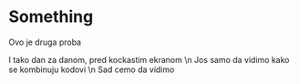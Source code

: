 # Something
Ovo je druga proba

I tako dan za danom, pred kockastim ekranom \n
Jos samo da vidimo kako se kombinuju kodovi \n
Sad cemo da vidimo
